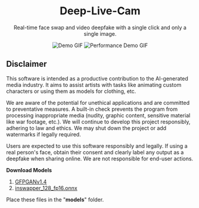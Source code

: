 <h1 align="center">Deep-Live-Cam</h1>

<p align="center">
  Real-time face swap and video deepfake with a single click and only a single image.
</p>

<p align="center">
  <img src="media/demo.gif" alt="Demo GIF">
  <img src="media/avgpcperformancedemo.gif" alt="Performance Demo GIF">
</p>

## Disclaimer

This software is intended as a productive contribution to the AI-generated media industry. It aims to assist artists with tasks like animating custom characters or using them as models for clothing, etc.

We are aware of the potential for unethical applications and are committed to preventative measures. A built-in check prevents the program from processing inappropriate media (nudity, graphic content, sensitive material like war footage, etc.). We will continue to develop this project responsibly, adhering to law and ethics. We may shut down the project or add watermarks if legally required.

Users are expected to use this software responsibly and legally. If using a real person's face, obtain their consent and clearly label any output as a deepfake when sharing online. We are not responsible for end-user actions.


**Download Models**

1. [GFPGANv1.4](https://huggingface.co/Anti-Gamer/Deep-Live-Cam-main/resolve/main/GFPGANv1.4.pth)
2. [inswapper_128_fp16.onnx](https://huggingface.co/Anti-Gamer/Deep-Live-Cam-main/resolve/main/inswapper_128_fp16.onnx)

Place these files in the "**models**" folder.


